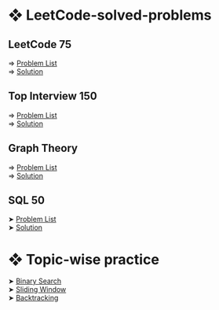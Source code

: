 # ❖ LeetCode-solved-problems

## LeetCode 75
  => [Problem List](https://leetcode.com/studyplan/leetcode-75/)\
  => [Solution](https://github.com/ImtiajEmon/LeetCode-solved-problems/tree/main/LeetCode%2075)

## Top Interview 150
  => [Problem List](https://leetcode.com/studyplan/top-interview-150/)\
  => [Solution](https://github.com/ImtiajEmon/LeetCode-solved-problems/tree/main/Top%20Interview%20150)

## Graph Theory
  => [Problem List](https://leetcode.com/studyplan/graph-theory/)\
  => [Solution](https://github.com/ImtiajEmon/LeetCode-solved-problems/tree/main/Graph%20Theory)

## SQL 50
  ➤ [Problem List](https://leetcode.com/studyplan/top-sql-50/)\
  ➤ [Solution](https://github.com/ImtiajEmon/LeetCode-solved-problems/tree/main/SQL%2050)

  

# ❖ Topic-wise practice

  ➤ [Binary Search]()     
  ➤ [Sliding Window]()    
  ➤ [Backtracking](https://github.com/ImtiajEmon/LeetCode-solved-problems/tree/main/Backtracking) 
